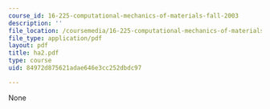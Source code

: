 ```yaml
---
course_id: 16-225-computational-mechanics-of-materials-fall-2003
description: ''
file_location: /coursemedia/16-225-computational-mechanics-of-materials-fall-2003/84972d875621adae646e3cc252dbdc97_ha2.pdf
file_type: application/pdf
layout: pdf
title: ha2.pdf
type: course
uid: 84972d875621adae646e3cc252dbdc97

---
```

None